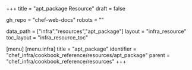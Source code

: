 +++
title = "apt_package Resource"
draft = false

gh_repo = "chef-web-docs"
robots = ""

data_path = ["infra","resources","apt_package"]
layout = "infra_resource"
toc_layout = "infra_resource_toc"


[menu]
  [menu.infra]
    title = "apt_package"
    identifier = "chef_infra/cookbook_reference/resources/apt_package"
    parent = "chef_infra/cookbook_reference/resources"
+++

<!-- The contents of this page are automatically generated from the apt_package.yaml file in the data directory. -->
<!-- To suggest a change, edit the https://github.com/chef/chef/blob/master/lib/chef/resource/apt_package.rb file
      and submit a pull request to the https://github.com/chef/chef repository. -->
